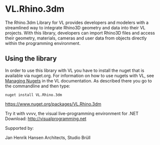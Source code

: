 # VL.Rhino.3dm

The Rhino.3dm Library for VL provides developers and modelers with a streamlined way to integrate Rhino3D geometry and data into their VL projects. With this library, developers can import Rhino3D files and access their geometry, materials, cameras and user data from objects directly within the programming environment.


## Using the library
In order to use this library with VL you have to install the nuget that is available via nuget.org. For information on how to use nugets with VL, see [Managing Nugets](https://thegraybook.vvvv.org/reference/hde/managing-nugets.html) in the VL documentation. As described there you go to the commandline and then type:

    nuget install VL.Rhino.3dm

https://www.nuget.org/packages/VL.Rhino.3dm


Try it with vvvv, the visual live-programming environment for .NET  
Download: http://visualprogramming.net


Supported by:

Jan Henrik Hansen Architects,
Studio Brüll
